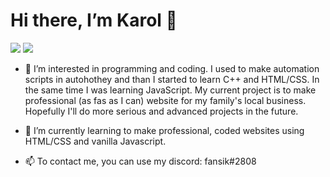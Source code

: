 # Hi there, I’m **Karol** 👋

<img src="https://github-readme-stats.vercel.app/api?username=grzywn&show_icons=true&theme=radical" />
<img src="https://github-readme-stats.vercel.app/api/top-langs/?username=anuraghazra&layout=compact" />


- 👀 I’m interested in programming and coding.
  I used to make automation scripts in autohothey and than I started to learn C++ and HTML/CSS. In the same time I was learning JavaScript.
  My current project is to make professional (as fas as I can) website for my family's local business. Hopefully I'll do more serious and advanced projects in the future.

- 🌱 I’m currently learning to make professional, coded websites using HTML/CSS and vanilla Javascript.

<!-- - 📄 My projects:
  - Pasja - Fully responsive hairdresser's website for local business (HTML, CSS, JS, BEM-ish methodology, Flexbox)
 -->
- 📫 To contact me, you can use my discord: fansik#2808

<!---
GrzywN/GrzywN is a ✨ special ✨ repository because its `README.md` (this file) appears on your GitHub profile.
You can click the Preview link to take a look at your changes.
--->
